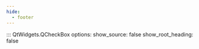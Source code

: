 ```yaml
---
hide:
  - footer
---
```


::: QtWidgets.QCheckBox
    options:
        show_source: false
        show_root_heading: false